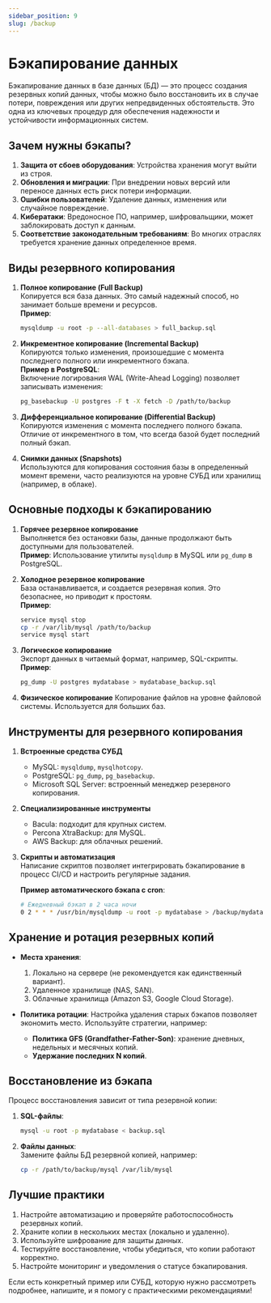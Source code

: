 ```yaml
---
sidebar_position: 9
slug: /backup
---
```


# Бэкапирование данных

Бэкапирование данных в базе данных (БД) — это процесс создания резервных копий данных, чтобы можно было восстановить их в случае потери, повреждения или других непредвиденных обстоятельств. Это одна из ключевых процедур для обеспечения надежности и устойчивости информационных систем.

## Зачем нужны бэкапы?

1. **Защита от сбоев оборудования**: Устройства хранения могут выйти из строя.
2. **Обновления и миграции**: При внедрении новых версий или переносе данных есть риск потери информации.
3. **Ошибки пользователей**: Удаление данных, изменения или случайное повреждение.
4. **Кибератаки**: Вредоносное ПО, например, шифровальщики, может заблокировать доступ к данным.
5. **Соответствие законодательным требованиям**: Во многих отраслях требуется хранение данных определенное время.

## Виды резервного копирования

1. **Полное копирование (Full Backup)**  
   Копируется вся база данных. Это самый надежный способ, но занимает больше времени и ресурсов.  
   **Пример**:  

   ```bash
   mysqldump -u root -p --all-databases > full_backup.sql
   ```

2. **Инкрементное копирование (Incremental Backup)**  
   Копируются только изменения, произошедшие с момента последнего полного или инкрементного бэкапа.  
   **Пример в PostgreSQL**:  
   Включение логирования WAL (Write-Ahead Logging) позволяет записывать изменения:  

   ```bash
   pg_basebackup -U postgres -F t -X fetch -D /path/to/backup
   ```

3. **Дифференциальное копирование (Differential Backup)**  
   Копируются изменения с момента последнего полного бэкапа. Отличие от инкрементного в том, что всегда базой будет последний полный бэкап.  

4. **Снимки данных (Snapshots)**  
   Используются для копирования состояния базы в определенный момент времени, часто реализуются на уровне СУБД или хранилищ (например, в облаке).  

## Основные подходы к бэкапированию

1. **Горячее резервное копирование**  
   Выполняется без остановки базы, данные продолжают быть доступными для пользователей.  
   **Пример**: Использование утилиты `mysqldump` в MySQL или `pg_dump` в PostgreSQL.

2. **Холодное резервное копирование**  
   База останавливается, и создается резервная копия. Это безопаснее, но приводит к простоям.  
   **Пример**:

   ```bash
   service mysql stop
   cp -r /var/lib/mysql /path/to/backup
   service mysql start
   ```

3. **Логическое копирование**  
   Экспорт данных в читаемый формат, например, SQL-скрипты.  
   **Пример**:  

   ```bash
   pg_dump -U postgres mydatabase > mydatabase_backup.sql
   ```

4. **Физическое копирование**
   Копирование файлов на уровне файловой системы. Используется для больших баз.  

## Инструменты для резервного копирования

1. **Встроенные средства СУБД**  
   - MySQL: `mysqldump`, `mysqlhotcopy`.  
   - PostgreSQL: `pg_dump`, `pg_basebackup`.  
   - Microsoft SQL Server: встроенный менеджер резервного копирования.  

2. **Специализированные инструменты**  
   - Bacula: подходит для крупных систем.  
   - Percona XtraBackup: для MySQL.  
   - AWS Backup: для облачных решений.

3. **Скрипты и автоматизация**  
   Написание скриптов позволяет интегрировать бэкапирование в процесс CI/CD и настроить регулярные задания.  

   **Пример автоматического бэкапа с cron**:  

   ```bash
   # Ежедневный бэкап в 2 часа ночи
   0 2 * * * /usr/bin/mysqldump -u root -p mydatabase > /backup/mydatabase_$(date +\%F).sql
   ```

## Хранение и ротация резервных копий

- **Места хранения**:
  1. Локально на сервере (не рекомендуется как единственный вариант).  
  2. Удаленное хранилище (NAS, SAN).  
  3. Облачные хранилища (Amazon S3, Google Cloud Storage).  

- **Политика ротации**:
  Настройка удаления старых бэкапов позволяет экономить место. Используйте стратегии, например:
  - **Политика GFS (Grandfather-Father-Son)**: хранение дневных, недельных и месячных копий.
  - **Удержание последних N копий**.

## Восстановление из бэкапа

Процесс восстановления зависит от типа резервной копии:

1. **SQL-файлы**:  

   ```bash
   mysql -u root -p mydatabase < backup.sql
   ```

2. **Файлы данных**:  
   Замените файлы БД резервной копией, например:  

   ```bash
   cp -r /path/to/backup/mysql /var/lib/mysql
   ```

## Лучшие практики

1. Настройте автоматизацию и проверяйте работоспособность резервных копий.  
2. Храните копии в нескольких местах (локально и удаленно).  
3. Используйте шифрование для защиты данных.  
4. Тестируйте восстановление, чтобы убедиться, что копии работают корректно.  
5. Настройте мониторинг и уведомления о статусе бэкапирования.

Если есть конкретный пример или СУБД, которую нужно рассмотреть подробнее, напишите, и я помогу с практическими рекомендациями!